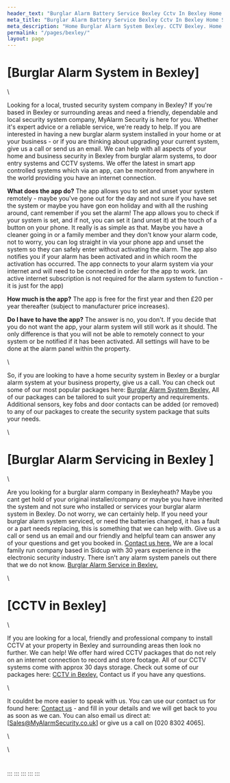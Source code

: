 ```yaml
---
header_text: "Burglar Alarm Battery Service Bexley Cctv In Bexley Home Security"
meta_title: "Burglar Alarm Battery Service Bexley Cctv In Bexley Home Security"
meta_description: "Home Burglar Alarm System Bexley. CCTV Bexley. Home Security System, Burglar Alarm Service Battery. Alarm Company Near Me Bexley. Alarm Battery 020 8302 4065"
permalink: "/pages/bexley/"
layout: page
---
```


# [Burglar Alarm System in Bexley] 

\

Looking for a local, trusted security system company in Bexley? If you\'re based in Bexley or surrounding areas and need a friendly, dependable and local security system company, MyAlarm Security is here for you. Whether it\'s expert advice or a reliable service, we\'re ready to help. If you are interested in having a new burglar alarm system installed in your home or at your business - or if you are thinking about upgrading your current system, give us a call or send us an email. We can help with all aspects of your home and business security in Bexley from burglar alarm systems, to door entry systems and CCTV systems. We offer the latest in smart app controlled systems which via an app, can be monitored from anywhere in the world providing you have an internet connection.

**What does the app do?** The app allows you to set and unset your system remotely - maybe you\'ve gone out for the day and not sure if you have set the system or maybe you have gon eon holiday and with all the rushing around, cant remember if you set the alarm! The app allows you to check if your system is set, and if not, you can set it (and unset it) at the touch of a button on your phone. It really is as simple as that. Maybe you have a cleaner going in or a family member and they don\'t know your alarm code, not to worry, you can log straight in via your phone app and unset the system so they can safely enter without activating the alarm. The app also notifies you if your alarm has been activated and in which room the activation has occurred. The app connects to your alarm system via your internet and will need to be connected in order for the app to work. (an active internet subscription is not required for the alarm system to function - it is just for the app)

**How much is the app?** The app is free for the first year and then £20 per year thereafter (subject to manufacturer price increases).

**Do I have to have the app?** The answer is no, you don\'t. If you decide that you do not want the app, your alarm system will still work as it should. The only difference is that you will not be able to remotely connect to your system or be notified if it has been activated. All settings will have to be done at the alarm panel within the property.

\

So, if you are looking to have a home security system in Bexley or a burglar alarm system at your business property, give us a call. You can check out some of our most popular packages here: [Burglar Alarm System Bexley.](../categories/burglar-alarms.php.html) All of our packages can be tailored to suit your property and requirements. Additional sensors, key fobs and door contacts can be added (or removed) to any of our packages to create the security system package that suits your needs.

\

# [Burglar Alarm Servicing in Bexley ] 

\

Are you looking for a burglar alarm company in Bexleyheath? Maybe you cant get hold of your original installer/company or maybe you have inherited the system and not sure who installed or services your burglar alarm system in Bexley. Do not worry, we can certainly help. If you need your burglar alarm system serviced, or need the batteries changed, it has a fault or a part needs replacing, this is something that we can help with. Give us a call or send us an email and our friendly and helpful team can answer any of your questions and get you booked in. [Contact us here.](../contact.php.html) We are a local family run company based in Sidcup with 30 years experience in the electronic security industry. There isn\'t any alarm system panels out there that we do not know. [Burglar Alarm Service in Bexley.](../categories/servicing-and-repairs.php.html)

\

# [CCTV in Bexley] 

\

If you are looking for a local, friendly and professional company to install CCTV at your property in Bexley and surrounding areas then look no further. We can help! We offer hard wired CCTV packages that do not rely on an internet connection to record and store footage. All of our CCTV systems come with approx 30 days storage. Check out some of our packages here: [CCTV in Bexley.](../categories/cctv.php.html) Contact us if you have any questions.

\

It couldnt be more easier to speak with us. You can use our contact us for found here: [Contact us](../contact.php.html) - and fill in your details and we will get back to you as soon as we can. You can also email us direct at: [Sales@MyAlarmSecurity.co.uk] or give us a call on [020 8302 4065].

\

\

#   

#   
:::
:::
:::
:::
:::